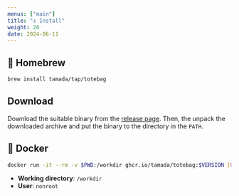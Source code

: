 ```yaml
---
menus: ["main"]
title: "⚓️ Install"
weight: 20
date: 2024-06-11
---
```


## :beer: Homebrew

```sh
brew install tamada/tap/totebag
```

## Download

Download the suitable binary from the [release page](https://github.com/tamada/totebag/releases/latest).
Then, the unpack the downloaded archive and put the binary to the directory in the `PATH`.

## :whale: Docker

```sh
docker run -it --rm -v $PWD:/workdir ghcr.io/tamada/totebag:$VERSION [OPTIONS] [ARGUMENTS]...
```

- **Working directory**: `/workdir`
- **User**: `nonroot`
